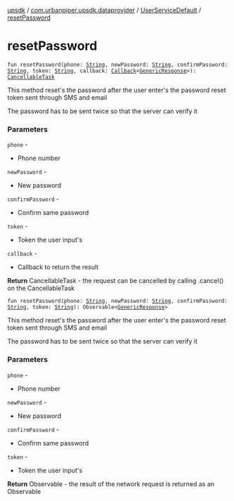 [upsdk](../../index.md) / [com.urbanpiper.upsdk.dataprovider](../index.md) / [UserServiceDefault](index.md) / [resetPassword](./reset-password.md)

# resetPassword

`fun resetPassword(phone: `[`String`](https://kotlinlang.org/api/latest/jvm/stdlib/kotlin/-string/index.html)`, newPassword: `[`String`](https://kotlinlang.org/api/latest/jvm/stdlib/kotlin/-string/index.html)`, confirmPassword: `[`String`](https://kotlinlang.org/api/latest/jvm/stdlib/kotlin/-string/index.html)`, token: `[`String`](https://kotlinlang.org/api/latest/jvm/stdlib/kotlin/-string/index.html)`, callback: `[`Callback`](../-callback/index.md)`<`[`GenericResponse`](../../com.urbanpiper.upsdk.model.networkresponse/-generic-response/index.md)`>): `[`CancellableTask`](../-cancellable-task/index.md)

This method reset's the password after the user enter's the password reset token sent
through SMS and email

The password has to be sent twice so that the server can verify it

### Parameters

`phone` -
* Phone number

`newPassword` -
* New password

`confirmPassword` -
* Confirm same password

`token` -
* Token the user input's

`callback` -
* Callback to return the result

**Return**
CancellableTask - the request can be cancelled by calling .cancel() on the CancellableTask

`fun resetPassword(phone: `[`String`](https://kotlinlang.org/api/latest/jvm/stdlib/kotlin/-string/index.html)`, newPassword: `[`String`](https://kotlinlang.org/api/latest/jvm/stdlib/kotlin/-string/index.html)`, confirmPassword: `[`String`](https://kotlinlang.org/api/latest/jvm/stdlib/kotlin/-string/index.html)`, token: `[`String`](https://kotlinlang.org/api/latest/jvm/stdlib/kotlin/-string/index.html)`): Observable<`[`GenericResponse`](../../com.urbanpiper.upsdk.model.networkresponse/-generic-response/index.md)`>`

This method reset's the password after the user enter's the password reset token sent
through SMS and email

The password has to be sent twice so that the server can verify it

### Parameters

`phone` -
* Phone number

`newPassword` -
* New password

`confirmPassword` -
* Confirm same password

`token` -
* Token the user input's

**Return**
Observable - the result of the network request is returned as an Observable

